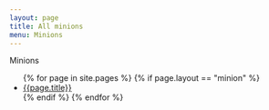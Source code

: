 ```yaml
---
layout: page
title: All minions
menu: Minions
---
```

Minions
<ul>
    {% for page in site.pages %}
        {% if page.layout == "minion" %}
            <li><a href="{{page.url}}">{{page.title}}</a></li>
        {% endif %}
    {% endfor %}
</ul>